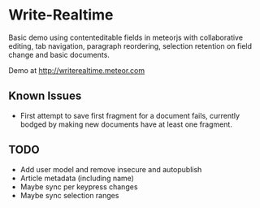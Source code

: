 # Write-Realtime

Basic demo using contenteditable fields in meteorjs with collaborative editing, tab navigation, paragraph reordering, selection retention on field change and basic documents.

Demo at http://writerealtime.meteor.com

## Known Issues
- First attempt to save first fragment for a document fails, currently bodged by making new documents have at least one fragment.

## TODO
- Add user model and remove insecure and autopublish
- Article metadata (including name)
- Maybe sync per keypress changes
- Maybe sync selection ranges